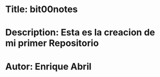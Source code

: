# Title: bit00notes
# Description: Esta es la creacion de mi primer Repositorio
# Autor: Enrique Abril
